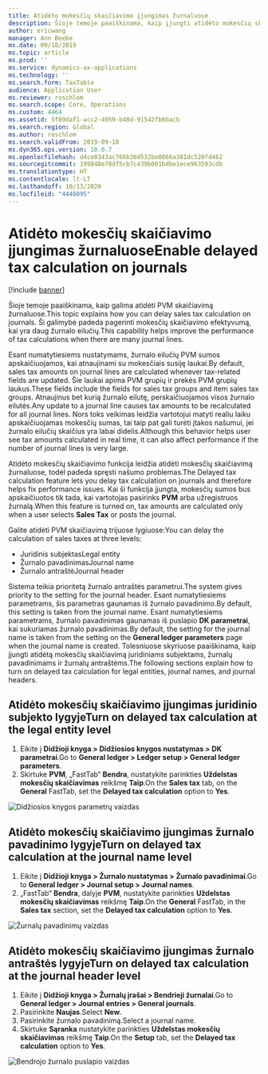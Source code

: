 ```yaml
---
title: Atidėto mokesčių skaičiavimo įjungimas žurnaluose
description: Šioje temoje paaiškinama, kaip įjungti atidėto mokesčių skaičiavimo funkciją siekiant pagerinti mokesčių skaičiavimo efektyvumą, kai yra labai daug žurnalo eilučių.
author: ericwang
manager: Ann Beebe
ms.date: 09/18/2019
ms.topic: article
ms.prod: ''
ms.service: dynamics-ax-applications
ms.technology: ''
ms.search.form: TaxTable
audience: Application User
ms.reviewer: roschlom
ms.search.scope: Core, Operations
ms.custom: 4464
ms.assetid: 5f89daf1-acc2-4959-b48d-91542fb6bacb
ms.search.region: Global
ms.author: roschlom
ms.search.validFrom: 2019-09-18
ms.dyn365.ops.version: 10.0.7
ms.openlocfilehash: d4ce0343ac766b30d532be0866a381dc520fd462
ms.sourcegitcommit: 199848e78df5cb7c439b001bdbe1ece963593cdb
ms.translationtype: HT
ms.contentlocale: lt-LT
ms.lasthandoff: 10/13/2020
ms.locfileid: "4446095"
---
```

# <a name="enable-delayed-tax-calculation-on-journals"></a><span data-ttu-id="5bb4f-103">Atidėto mokesčių skaičiavimo įjungimas žurnaluose</span><span class="sxs-lookup"><span data-stu-id="5bb4f-103">Enable delayed tax calculation on journals</span></span>
[!include [banner](../includes/banner.md)]


<span data-ttu-id="5bb4f-104">Šioje temoje paaiškinama, kaip galima atidėti PVM skaičiavimą žurnaluose.</span><span class="sxs-lookup"><span data-stu-id="5bb4f-104">This topic explains how you can delay sales tax calculation on journals.</span></span> <span data-ttu-id="5bb4f-105">Ši galimybė padeda pagerinti mokesčių skaičiavimo efektyvumą, kai yra daug žurnalo eilučių.</span><span class="sxs-lookup"><span data-stu-id="5bb4f-105">This capability helps improve the performance of tax calculations when there are many journal lines.</span></span>

<span data-ttu-id="5bb4f-106">Esant numatytiesiems nustatymams, žurnalo eilučių PVM sumos apskaičiuojamos, kai atnaujinami su mokesčiais susiję laukai.</span><span class="sxs-lookup"><span data-stu-id="5bb4f-106">By default, sales tax amounts on journal lines are calculated whenever tax-related fields are updated.</span></span> <span data-ttu-id="5bb4f-107">Šie laukai apima PVM grupių ir prekės PVM grupių laukus.</span><span class="sxs-lookup"><span data-stu-id="5bb4f-107">These fields include the fields for sales tax groups and item sales tax groups.</span></span> <span data-ttu-id="5bb4f-108">Atnaujinus bet kurią žurnalo eilutę, perskaičiuojamos visos žurnalo eilutės.</span><span class="sxs-lookup"><span data-stu-id="5bb4f-108">Any update to a journal line causes tax amounts to be recalculated for all journal lines.</span></span> <span data-ttu-id="5bb4f-109">Nors toks veikimas leidžia vartotojui matyti realiu laiku apskaičiuojamas mokesčių sumas, tai taip pat gali turėti įtakos našumui, jei žurnalo eilučių skaičius yra labai didelis.</span><span class="sxs-lookup"><span data-stu-id="5bb4f-109">Although this behavior helps user see tax amounts calculated in real time, it can also affect performance if the number of journal lines is very large.</span></span>

<span data-ttu-id="5bb4f-110">Atidėto mokesčių skaičiavimo funkcija leidžia atidėti mokesčių skaičiavimą žurnaluose, todėl padeda spręsti našumo problemas.</span><span class="sxs-lookup"><span data-stu-id="5bb4f-110">The Delayed tax calculation feature lets you delay tax calculation on journals and therefore helps fix performance issues.</span></span> <span data-ttu-id="5bb4f-111">Kai ši funkcija įjungta, mokesčių sumos bus apskaičiuotos tik tada, kai vartotojas pasirinks **PVM** arba užregistruos žurnalą.</span><span class="sxs-lookup"><span data-stu-id="5bb4f-111">When this feature is turned on, tax amounts are calculated only when a user selects **Sales Tax** or posts the journal.</span></span>

<span data-ttu-id="5bb4f-112">Galite atidėti PVM skaičiavimą trijuose lygiuose:</span><span class="sxs-lookup"><span data-stu-id="5bb4f-112">You can delay the calculation of sales taxes at three levels:</span></span>

- <span data-ttu-id="5bb4f-113">Juridinis subjektas</span><span class="sxs-lookup"><span data-stu-id="5bb4f-113">Legal entity</span></span>
- <span data-ttu-id="5bb4f-114">Žurnalo pavadinimas</span><span class="sxs-lookup"><span data-stu-id="5bb4f-114">Journal name</span></span>
- <span data-ttu-id="5bb4f-115">Žurnalo antraštė</span><span class="sxs-lookup"><span data-stu-id="5bb4f-115">Journal header</span></span>

<span data-ttu-id="5bb4f-116">Sistema teikia prioritetą žurnalo antraštės parametrui.</span><span class="sxs-lookup"><span data-stu-id="5bb4f-116">The system gives priority to the setting for the journal header.</span></span> <span data-ttu-id="5bb4f-117">Esant numatytiesiems parametrams, šis parametras gaunamas iš žurnalo pavadinimo.</span><span class="sxs-lookup"><span data-stu-id="5bb4f-117">By default, this setting is taken from the journal name.</span></span> <span data-ttu-id="5bb4f-118">Esant numatytiesiems parametrams, žurnalo pavadinimas gaunamas iš puslapio **DK parametrai**, kai sukuriamas žurnalo pavadinimas.</span><span class="sxs-lookup"><span data-stu-id="5bb4f-118">By default, the setting for the journal name is taken from the setting on the **General ledger parameters** page when the journal name is created.</span></span> <span data-ttu-id="5bb4f-119">Tolesniuose skyriuose paaiškinama, kaip įjungti atidėtą mokesčių skaičiavimą juridiniams subjektams, žurnalų pavadinimams ir žurnalų antraštėms.</span><span class="sxs-lookup"><span data-stu-id="5bb4f-119">The following sections explain how to turn on delayed tax calculation for legal entities, journal names, and journal headers.</span></span>

## <a name="turn-on-delayed-tax-calculation-at-the-legal-entity-level"></a><span data-ttu-id="5bb4f-120">Atidėto mokesčių skaičiavimo įjungimas juridinio subjekto lygyje</span><span class="sxs-lookup"><span data-stu-id="5bb4f-120">Turn on delayed tax calculation at the legal entity level</span></span>

1. <span data-ttu-id="5bb4f-121">Eikite į **Didžioji knyga \> Didžiosios knygos nustatymas \> DK parametrai**.</span><span class="sxs-lookup"><span data-stu-id="5bb4f-121">Go to **General ledger \> Ledger setup \> General ledger parameters**.</span></span>
2. <span data-ttu-id="5bb4f-122">Skirtuke **PVM**, „FastTab“ **Bendra**, nustatykite parinkties **Uždelstas mokesčių skaičiavimas** reikšmę **Taip**.</span><span class="sxs-lookup"><span data-stu-id="5bb4f-122">On the **Sales tax** tab, on the **General** FastTab, set the **Delayed tax calculation** option to **Yes**.</span></span>

![Didžiosios knygos parametrų vaizdas](media/delayed-tax-calculation-gl.png)

## <a name="turn-on-delayed-tax-calculation-at-the-journal-name-level"></a><span data-ttu-id="5bb4f-124">Atidėto mokesčių skaičiavimo įjungimas žurnalo pavadinimo lygyje</span><span class="sxs-lookup"><span data-stu-id="5bb4f-124">Turn on delayed tax calculation at the journal name level</span></span>

1. <span data-ttu-id="5bb4f-125">Eikite į **Didžioji knyga \> Žurnalo nustatymas \> Žurnalo pavadinimai**.</span><span class="sxs-lookup"><span data-stu-id="5bb4f-125">Go to **General ledger \> Journal setup \> Journal names**.</span></span>
2. <span data-ttu-id="5bb4f-126">„FastTab“ **Bendra**, dalyje **PVM**, nustatykite parinkties **Uždelstas mokesčių skaičiavimas** reikšmę **Taip**.</span><span class="sxs-lookup"><span data-stu-id="5bb4f-126">On the **General** FastTab, in the **Sales tax** section, set the **Delayed tax calculation** option to **Yes**.</span></span>

![Žurnalų pavadinimų vaizdas](media/delayed-tax-calculation-journal-name.png)

## <a name="turn-on-delayed-tax-calculation-at-the-journal-header-level"></a><span data-ttu-id="5bb4f-128">Atidėto mokesčių skaičiavimo įjungimas žurnalo antraštės lygyje</span><span class="sxs-lookup"><span data-stu-id="5bb4f-128">Turn on delayed tax calculation at the journal header level</span></span>

1. <span data-ttu-id="5bb4f-129">Eikite į **Didžioji knyga \> Žurnalų įrašai \> Bendrieji žurnalai**.</span><span class="sxs-lookup"><span data-stu-id="5bb4f-129">Go to **General ledger \> Journal entries \> General journals**.</span></span>
2. <span data-ttu-id="5bb4f-130">Pasirinkite **Naujas**.</span><span class="sxs-lookup"><span data-stu-id="5bb4f-130">Select **New**.</span></span>
3. <span data-ttu-id="5bb4f-131">Pasirinkite žurnalo pavadinimą.</span><span class="sxs-lookup"><span data-stu-id="5bb4f-131">Select a journal name.</span></span>
4. <span data-ttu-id="5bb4f-132">Skirtuke **Sąranka** nustatykite parinkties **Uždelstas mokesčių skaičiavimas** reikšmę **Taip**.</span><span class="sxs-lookup"><span data-stu-id="5bb4f-132">On the **Setup** tab, set the **Delayed tax calculation** option to **Yes**.</span></span>

![Bendrojo žurnalo puslapio vaizdas](media/delayed-tax-calculation-journal-header.png)
